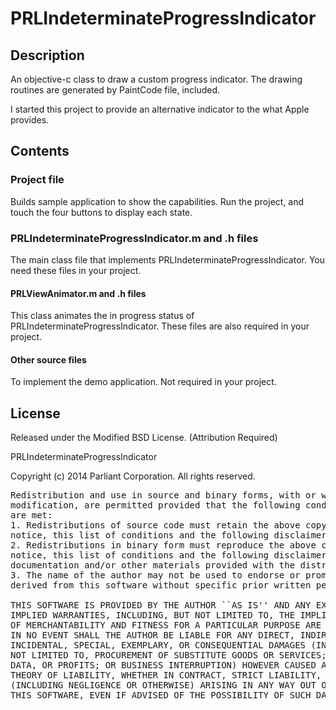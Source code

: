 # PRLIndeterminateProgressIndicator

## Description

An objective-c class to draw a custom progress indicator. The drawing routines are generated by PaintCode file, included.

I started this project to provide an alternative indicator to the what Apple provides.

## Contents

### Project file

Builds sample application to show the capabilities. Run the project, and touch the four buttons to display each state.

### PRLIndeterminateProgressIndicator.m and .h files

The main class file that implements PRLIndeterminateProgressIndicator. You need these files in your project.

#### PRLViewAnimator.m and .h files

This class animates the in progress status of PRLIndeterminateProgressIndicator. These files are also required in your project.

#### Other source files

To implement the demo application. Not required in your project.

## License

Released under the Modified BSD License. (Attribution Required)

PRLIndeterminateProgressIndicator

Copyright (c) 2014 Parliant Corporation. All rights reserved.
<pre>
Redistribution and use in source and binary forms, with or without
modification, are permitted provided that the following conditions
are met:
1. Redistributions of source code must retain the above copyright
notice, this list of conditions and the following disclaimer.
2. Redistributions in binary form must reproduce the above copyright
notice, this list of conditions and the following disclaimer in the
documentation and/or other materials provided with the distribution.
3. The name of the author may not be used to endorse or promote products
derived from this software without specific prior written permission.

THIS SOFTWARE IS PROVIDED BY THE AUTHOR ``AS IS'' AND ANY EXPRESS OR
IMPLIED WARRANTIES, INCLUDING, BUT NOT LIMITED TO, THE IMPLIED WARRANTIES
OF MERCHANTABILITY AND FITNESS FOR A PARTICULAR PURPOSE ARE DISCLAIMED.
IN NO EVENT SHALL THE AUTHOR BE LIABLE FOR ANY DIRECT, INDIRECT,
INCIDENTAL, SPECIAL, EXEMPLARY, OR CONSEQUENTIAL DAMAGES (INCLUDING, BUT
NOT LIMITED TO, PROCUREMENT OF SUBSTITUTE GOODS OR SERVICES; LOSS OF USE,
DATA, OR PROFITS; OR BUSINESS INTERRUPTION) HOWEVER CAUSED AND ON ANY
THEORY OF LIABILITY, WHETHER IN CONTRACT, STRICT LIABILITY, OR TORT
(INCLUDING NEGLIGENCE OR OTHERWISE) ARISING IN ANY WAY OUT OF THE USE OF
THIS SOFTWARE, EVEN IF ADVISED OF THE POSSIBILITY OF SUCH DAMAGE.
</pre>